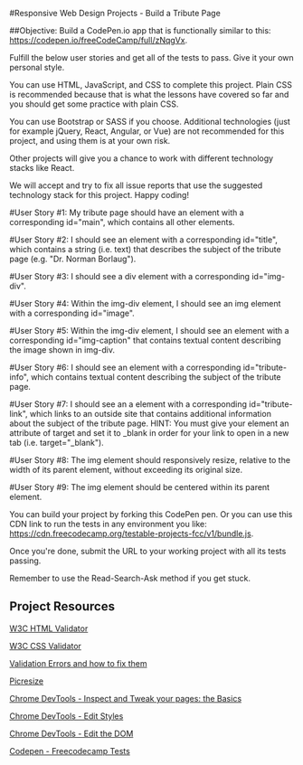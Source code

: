 #Responsive Web Design Projects - Build a Tribute Page

##Objective: 
Build a CodePen.io app that is functionally similar to this: https://codepen.io/freeCodeCamp/full/zNqgVx.

Fulfill the below user stories and get all of the tests to pass. Give it your own personal style.

You can use HTML, JavaScript, and CSS to complete this project. Plain CSS is recommended because that is what the lessons have covered so far and you should get some practice with plain CSS.

You can use Bootstrap or SASS if you choose. Additional technologies (just for example jQuery, React, Angular, or Vue) are not recommended for this project, and using them is at your own risk. 

Other projects will give you a chance to work with different technology stacks like React. 

We will accept and try to fix all issue reports that use the suggested technology stack for this project. Happy coding!

#User Story #1: 
My tribute page should have an element with a corresponding id="main", which contains all other elements.

#User Story #2: 
I should see an element with a corresponding id="title", which contains a string (i.e. text) that describes the subject of the tribute page (e.g. "Dr. Norman Borlaug").

#User Story #3: 
I should see a div element with a corresponding id="img-div".

#User Story #4: 
Within the img-div element, I should see an img element with a corresponding id="image".

#User Story #5: 
Within the img-div element, I should see an element with a corresponding id="img-caption" that contains textual content describing the image shown in img-div.

#User Story #6: 
I should see an element with a corresponding id="tribute-info", which contains textual content describing the subject of the tribute page.

#User Story #7: 
I should see an a element with a corresponding id="tribute-link", which links to an outside site that contains additional information about the subject of the tribute page. HINT: You must give your element an attribute of target and set it to _blank in order for your link to open in a new tab (i.e. target="_blank").

#User Story #8: 
The img element should responsively resize, relative to the width of its parent element, without exceeding its original size.

#User Story #9: 
The img element should be centered within its parent element.

You can build your project by forking this CodePen pen. Or you can use this CDN link to run the tests in any environment you like: https://cdn.freecodecamp.org/testable-projects-fcc/v1/bundle.js.

Once you're done, submit the URL to your working project with all its tests passing.

Remember to use the Read-Search-Ask method if you get stuck.

## Project Resources

[W3C HTML Validator](https://validator.w3.org/#validate_by_input)

[W3C CSS Validator](https://jigsaw.w3.org/css-validator/#validate_by_input)

[Validation Errors and how to fix them](http://line25.com/articles/10-common-validation-errors-and-how-to-fix-them)

[Picresize](http://picresize.com/)

[Chrome DevTools - Inspect and Tweak your pages: the Basics](https://developers.google.com/web/tools/chrome-devtools/iterate/inspect-styles/basics?hl=en)

[Chrome DevTools - Edit Styles](https://developers.google.com/web/tools/chrome-devtools/iterate/inspect-styles/edit-styles)

[Chrome DevTools - Edit the DOM](https://developers.google.com/web/tools/chrome-devtools/iterate/inspect-styles/edit-dom)

[Codepen - Freecodecamp Tests](https://codepen.io/Cristian1985/pen/XQbxRZ)